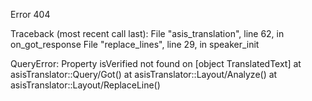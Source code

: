 Error 404

Traceback (most recent call last):
  File "asis_translation", line 62, in on_got_response
  File "replace_lines", line 29, in speaker_init

QueryError: Property isVerified not found on [object TranslatedText]
 at asisTranslator::Query/Got()
 at asisTranslator::Layout/Analyze()
 at asisTranslator::Layout/ReplaceLine()
